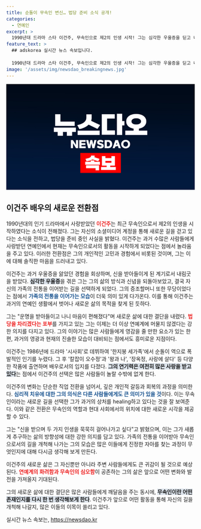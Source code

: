 ```yaml
---
title: 순돌이 무속인 변신… 법당 준비 소식 공개!
categories:
  - 연예인
excerpt: >
  1990년대 드라마 스타 이건주, 무속인으로 제2의 인생 시작! 그는 심각한 우울증을 딛고 내림굿을 통해 새로운 길을 선택하며 법당을 준비 중이다. 궁금한 그의 사연과 변신이 공개된다!
feature_text: >
  ## adskorea 실시간 뉴스 속보입니다.

  1990년대 드라마 스타 이건주, 무속인으로 제2의 인생 시작! 그는 심각한 우울증을 딛고 내림굿을 통해 새로운 길을 선택하며 법당을 준비 중이다. 궁금한 그의 사연과 변신이 공개된다!
image: '/assets/img/newsdao_breakingnews.jpg'
---
```


<p><img src="/assets/img/newsdao_breakingnews.jpg" alt="adskorea 속보" /></p>

<h2 data-ke-size="size26">이건주 배우의 새로운 전환점</h2>

<p data-ke-size="size16"></p> 

<p>1990년대의 인기 드라마에서 사랑받았던 <b><span style="color: #ee2323;">이건주</span></b>는 최근 무속인으로서 제2의 인생을 시작하였다는 소식이 전해졌다. 그는 자신의 소셜미디어 계정을 통해 새로운 길을 걷고 있다는 소식을 전하고, 법당을 준비 중인 사실을 밝혔다. 이건주는 과거 수많은 사람들에게 사랑받던 연예인에서 현재는 무속인으로서의 활동을 시작하게 되었다는 점에서 놀라움을 주고 있다. 이러한 전환점은 그의 개인적인 고민과 경험에서 비롯된 것이며, 그는 이에 대해 솔직한 마음을 드러내고 있다.</p>

<p>이건주는 과거 우울증을 앓았던 경험을 회상하며, 신을 받아들이게 된 계기로서 내림굿을 받았다. <b><span style="background-color: #21538527;">심각한 우울증</span></b>을 겪은 그는 그의 삶의 방식과 신념을 되돌아보았고, 결국 자신의 가족의 전통을 이어받는 길을 선택하게 되었다. 그의 증조할머니 또한 무당이었다는 점에서 <b><span style="color: #1a5490;">가족의 전통을 이어가는 모습</span></b>이 더욱 의미 있게 다가온다. 이를 통해 이건주는 과거의 연예인 생활에서 벗어나 새로운 삶의 목적을 찾게 된 듯하다.</p>

<p data-ke-size="size16"></p>

<p>그는 "운명을 받아들이고 나니 마음이 편해졌다"며 새로운 삶에 대한 결단을 내렸다. <b><span style="color: #ee2323;">법당을 차리겠다는 포부</span></b>를 가지고 있는 그는 이제는 더 이상 연예계에 머물지 않겠다는 강한 의지를 다지고 있다. 그의 이야기는 많은 사람들에게 영감을 줄 만한 요소가 있는 한편, 과거의 영광과 현재의 진솔한 모습이 대비되는 점에서도 흥미로운 지점이다.</p>

<p>이건주는 1986년에 드라마 '시사회'로 데뷔하여 '한지붕 세가족'에서 순돌이 역으로 폭발적인 인기를 누렸다. 그 후 '칼잡이 오수정'과 '왕과 나', '장옥정, 사랑에 살다' 등 다양한 작품에 출연하며 배우로서의 입지를 다졌다. <b><span style="background-color: #21538527;">그의 연기력은 여전히 많은 사랑을 받고 있다</span></b>는 점에서 이건주의 선택은 많은 사람들이 놀랄 수밖에 없게 한다.</p>

<p data-ke-size="size16"></p>

<p>이건주의 변화는 단순한 직업 전환을 넘어서, 깊은 개인적 갈등과 회복의 과정을 의미한다. <b><span style="color: #1a5490;">심리적 치유에 대한 그의 의식은 다른 사람들에게도 큰 의미가 있을 것</span></b>이다. 이는 무속인이라는 새로운 길을 선택한 그가 과거의 상처를 healing하고 있다는 것을 잘 보여준다. 이와 같은 전환은 무속인의 역할과 현대 사회에서의 위치에 대한 새로운 시각을 제공할 수 있다.</p>

<p>그는 "신을 받으며 두 가지 인생을 묵묵히 걸어나가고 싶다"고 밝혔으며, 이는 그가 새롭게 추구하는 삶의 방향성에 대한 강한 의지를 담고 있다. 가족의 전통을 이어받아 무속인으로서의 길을 개척해 나가는 그의 모습은 많은 이들에게 진정한 자아를 찾는 과정이 무엇인지에 대해 다시금 생각해 보게 만든다.</p>

<p>이건주의 새로운 삶은 그 자신뿐만 아니라 주변 사람들에게도 큰 귀감이 될 것으로 예상된다. <b><span style="color: #ee2323;">연예계의 화려함과 무속인의 심오함</span></b>이 공존하는 그의 삶은 앞으로 어떤 변화와 발전을 가져올지 기대된다. </p>

<p data-ke-size="size16"></p> 

<p>그의 새로운 삶에 대한 결단은 많은 사람들에게 깨달음을 주는 동시에, <b><span style="background-color: #21538527;">무속인이란 어떤 존재인지를 다시 한 번 생각해보게 한다</span></b>. 이건주가 앞으로 어떤 활동을 통해 자신의 길을 개척해 나갈지, 많은 이들의 이목이 쏠리고 있다.</p>
실시간 뉴스 속보는, <a href="https://newsdao.kr" rel="dofollow">https://newsdao.kr</a>


